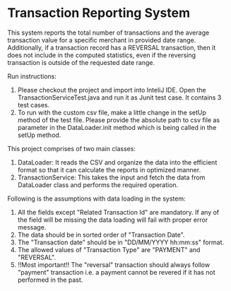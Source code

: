 # Transaction Reporting System

This system reports the total number of transactions and the average transaction value for a specific merchant in provided date range.
Additionally, if a transaction record has a REVERSAL transaction, then it does not include in the computed statistics, even if the reversing transaction is outside of the requested date range.

Run instructions: 
1. Please checkout the project and import into InteliJ IDE. Open the TransactionServiceTest.java and run it as Junit test case. 
   It contains 3 test cases.
2. To run with the custom csv file, make a little change in the setUp method of the test file.
   Please provide the absolute path to csv file as parameter in the DataLoader.init method which is being called in the setUp method.

This project comprises of two main classes:
1. DataLoader: It reads the CSV and organize the data into the efficient format so that it can calculate the reports in optimized manner.
2. TransactionService: This takes the input and fetch the data from DataLoader class and performs the required operation.

Following is the assumptions with data loading in the system:
1. All the fields except "Related Transaction Id" are mandatory. If any of the field will be missing the data loading will fail with proper error message.
2. The data should be in sorted order of "Transaction Date".
3. The "Transaction date" should be in "DD/MM/YYYY hh:mm:ss" format.
4. The allowed values of "Transaction Type" are "PAYMENT" and "REVERSAL".
5. !!Most important!! The "reversal" transaction should always follow "payment" transaction i.e. a payment cannot be revered if it has not performed in the past.

